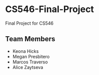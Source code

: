 # CS546-Final-Project
Final Project for CS546

## Team Members
- Keona Hicks
- Megan Presbitero
- Marcos Traverso
- Alice Zaytseva
